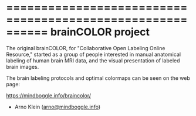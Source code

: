 ==========================================================
brainCOLOR project
==========================================================

The original brainCOLOR, for "Collaborative Open Labeling Online Resource,"
started as a group of people interested in manual anatomical labeling of 
human brain MRI data, and the visual presentation of labeled brain images.

The brain labeling protocols and optimal colormaps can be seen on the web page:

https://mindboggle.info/braincolor/

- Arno Klein (arno@mindboggle.info)

